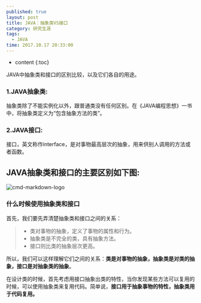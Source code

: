 ```yaml
---
published: true
layout: post
title: JAVA：抽象类VS接口
category: 研究生涯
tags: 
  - JAVA
time: 2017.10.17 20:33:00
---
```

* content
{:toc}


JAVA中抽象类和接口的区别比较，以及它们各自的用途。

<!--more-->
### 1.JAVA抽象类:
抽象类除了不能实例化以外，跟普通类没有任何区别。在《JAVA编程思想》一书中，将抽象类定义为“包含抽象方法的类”。

### 2.JAVA接口:
接口，英文称作interface，是对事物最高层次的抽象，用来供别人调用的方法或者函数。

## JAVA抽象类和接口的主要区别如下图:

![cmd-markdown-logo](http://sunxiaobiu.github.io/img/20160221P1.jpg)

### 什么时候使用抽象类和接口
首先，我们要先弄清楚抽象类和接口之间的关系：
> * 类对事物的抽象，定义了事物的属性和行为。
> * 抽象类是不完全的类，具有抽象方法。
> * 接口则比类的抽象层次更高。

所以，我们可以这样理解它们之间的关系：**类是对事物的抽象，抽象类是对类的抽象，接口是对抽象类的抽象**。

在设计类的时候，首先考虑用接口抽象出类的特性，当你发现某些方法可以复用的时候，可以使用抽象类来复用代码。简单说，**接口用于抽象事物的特性，抽象类用于代码复用。**
